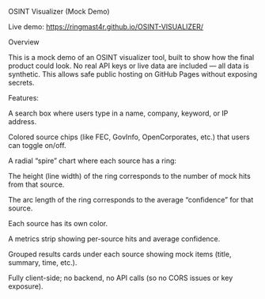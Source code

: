 OSINT Visualizer (Mock Demo)

Live demo: https://ringmast4r.github.io/OSINT-VISUALIZER/

Overview

This is a mock demo of an OSINT visualizer tool, built to show how the final product could look. No real API keys or live data are included — all data is synthetic. This allows safe public hosting on GitHub Pages without exposing secrets.

Features:

A search box where users type in a name, company, keyword, or IP address.

Colored source chips (like FEC, GovInfo, OpenCorporates, etc.) that users can toggle on/off.

A radial “spire” chart where each source has a ring:

The height (line width) of the ring corresponds to the number of mock hits from that source.

The arc length of the ring corresponds to the average “confidence” for that source.

Each source has its own color.

A metrics strip showing per-source hits and average confidence.

Grouped results cards under each source showing mock items (title, summary, time, etc.).

Fully client-side; no backend, no API calls (so no CORS issues or key exposure).
